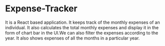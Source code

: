 # Expense-Tracker
It is a React based application. It keeps track of the monthly expenses of an individual. It also calculates the total monthly expenses and display it in the form of chart bar in the UI.We can also  filter the expenses according to the year. It also  shows expenses of all the months in a particular year.
